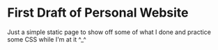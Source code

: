 <h1>
    First Draft of Personal Website
</h1>

<p> 
    Just a simple static page to show off some of what I done and practice some CSS while I'm at it ^_^
</p>
